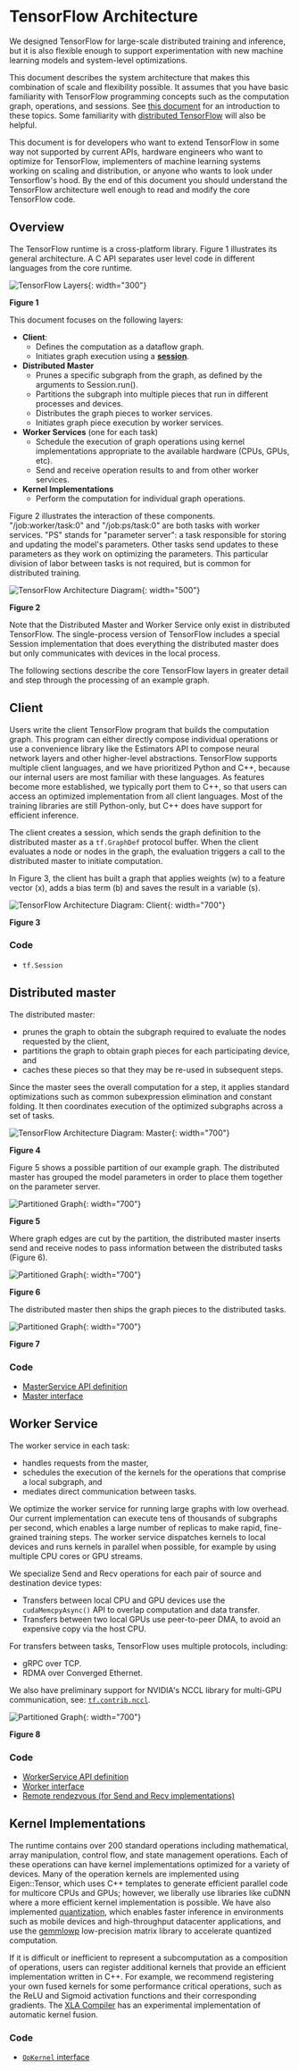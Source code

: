 # TensorFlow Architecture

We designed TensorFlow for large-scale distributed training and inference, but
it is also flexible enough to support experimentation with new machine
learning models and system-level optimizations.

This document describes the system architecture that makes this combination of
scale and flexibility possible. It assumes that you have basic familiarity with
TensorFlow programming concepts such as the computation graph, operations, and
sessions. See [this document](../low_level_intro.md) for an introduction to
these topics. Some familiarity with
[distributed TensorFlow](../../deploy/distributed.md) will also be helpful.

This document is for developers who want to extend TensorFlow in some way not
supported by current APIs, hardware engineers who want to optimize for
TensorFlow, implementers of machine learning systems working on scaling and
distribution, or anyone who wants to look under Tensorflow's hood. By the end of this document 
you should understand the TensorFlow architecture well enough to read
and modify the core TensorFlow code.

## Overview

The TensorFlow runtime is a cross-platform library. Figure 1 illustrates its
general architecture. A C API separates user level code in different languages
from the core runtime.

![TensorFlow Layers](https://www.tensorflow.org/images/layers.png){: width="300"}

**Figure 1**


This document focuses on the following layers:

*  **Client**:
   *  Defines the computation as a dataflow graph.
   *  Initiates graph execution using a [**session**](
      https://www.tensorflow.org/code/tensorflow/python/client/session.py).
*  **Distributed Master**
   *  Prunes a specific subgraph from the graph, as defined by the arguments
      to Session.run().
   *  Partitions the subgraph into multiple pieces that run in different
      processes and devices.
   *  Distributes the graph pieces to worker services.
   *  Initiates graph piece execution by worker services.
*  **Worker Services** (one for each task)
   *  Schedule the execution of graph operations using kernel implementations
      appropriate to the available hardware (CPUs, GPUs, etc).
   *  Send and receive operation results to and from other worker services.
*  **Kernel Implementations**
   *  Perform the computation for individual graph operations.

Figure 2 illustrates the interaction of these components. "/job:worker/task:0" and
"/job:ps/task:0" are both tasks with worker services. "PS" stands for "parameter
server": a task responsible for storing and updating the model's parameters.
Other tasks send updates to these parameters as they work on optimizing the
parameters. This particular division of labor between tasks is not required, but
 is common for distributed training.

![TensorFlow Architecture Diagram](https://www.tensorflow.org/images/diag1.svg){: width="500"}

**Figure 2**

Note that the Distributed Master and Worker Service only exist in
distributed TensorFlow. The single-process version of TensorFlow includes a
special Session implementation that does everything the distributed master does
but only communicates with devices in the local process.

The following sections describe the core TensorFlow layers in greater detail and
step through the processing of an example graph.

## Client

Users write the client TensorFlow program that builds the computation graph.
This program can either directly compose individual operations or use a
convenience library like the Estimators API to compose neural network layers and
other higher-level abstractions. TensorFlow supports multiple client
languages, and we have prioritized Python and C++, because our internal users
are most familiar with these languages. As features become more established,
we typically port them to C++, so that users can access an optimized
implementation from all client languages. Most of the training libraries are
still Python-only, but C++ does have support for efficient inference.

The client creates a session, which sends the graph definition to the
distributed master as a `tf.GraphDef`
protocol buffer. When the client evaluates a node or nodes in the
graph, the evaluation triggers a call to the distributed master to initiate
computation.

In Figure 3, the client has built a graph that applies weights (w) to a
feature vector (x), adds a bias term (b) and saves the result in a variable
(s).

![TensorFlow Architecture Diagram: Client](https://www.tensorflow.org/images/graph_client.svg){: width="700"}

**Figure 3**

### Code

*  `tf.Session`

## Distributed master

The distributed master:

*  prunes the graph to obtain the subgraph required to evaluate the nodes
   requested by the client,
*  partitions the graph to obtain graph pieces for
   each participating device, and
*  caches these pieces so that they may be re-used in subsequent steps.

Since the master sees the overall computation for
a step, it applies standard optimizations such as common subexpression
elimination and constant folding. It then coordinates execution of the
optimized subgraphs across a set of tasks.

![TensorFlow Architecture Diagram: Master](https://www.tensorflow.org/images/graph_master_cln.svg){: width="700"}

**Figure 4**


Figure 5 shows a possible partition of our example graph. The distributed
master has grouped the model parameters in order to place them together on the
parameter server.

![Partitioned Graph](https://www.tensorflow.org/images/graph_split1.svg){: width="700"}

**Figure 5**


Where graph edges are cut by the partition, the distributed master inserts
send and receive nodes to pass information between the distributed tasks
(Figure 6).

![Partitioned Graph](https://www.tensorflow.org/images/graph_split2.svg){: width="700"}

**Figure 6**


The distributed master then ships the graph pieces to the distributed tasks.

![Partitioned Graph](https://www.tensorflow.org/images/graph_workers_cln.svg){: width="700"}

**Figure 7**

### Code

*  [MasterService API definition](https://www.tensorflow.org/code/tensorflow/core/protobuf/master_service.proto)
*  [Master interface](https://www.tensorflow.org/code/tensorflow/core/distributed_runtime/master_interface.h)

## Worker Service

The worker service in each task:

*  handles requests from the master,
*  schedules the execution of the kernels for the operations that comprise a
   local subgraph, and
*  mediates direct communication between tasks.

We optimize the worker service for running large graphs with low overhead. Our
current implementation can execute tens of thousands of subgraphs per second,
which enables a large number of replicas to make rapid, fine-grained training
steps. The worker service dispatches kernels to local devices and runs kernels
in parallel when possible, for example by using multiple CPU cores or GPU
streams.

We specialize Send and Recv operations for each pair of source and destination
device types:

*  Transfers between local CPU and GPU devices use the
   `cudaMemcpyAsync()` API to overlap computation and data transfer.
*  Transfers between two local GPUs use peer-to-peer DMA, to avoid an expensive
   copy via the host CPU.

For transfers between tasks, TensorFlow uses multiple protocols, including:

*  gRPC over TCP.
*  RDMA over Converged Ethernet.

We also have preliminary support for NVIDIA's NCCL library for multi-GPU
communication, see:
[`tf.contrib.nccl`](https://github.com/tensorflow/tensorflow/blob/master/tensorflow/python/ops/nccl_ops.py).

![Partitioned Graph](https://www.tensorflow.org/images/graph_send_recv.svg){: width="700"}

**Figure 8**

### Code

*   [WorkerService API definition](https://www.tensorflow.org/code/tensorflow/core/protobuf/worker_service.proto)
*   [Worker interface](https://www.tensorflow.org/code/tensorflow/core/distributed_runtime/worker_interface.h)
*   [Remote rendezvous (for Send and Recv implementations)](https://www.tensorflow.org/code/tensorflow/core/distributed_runtime/rpc/rpc_rendezvous_mgr.h)

## Kernel Implementations

The runtime contains over 200 standard operations including mathematical, array
manipulation, control flow, and state management operations. Each of these
operations can have kernel implementations optimized for a variety of devices.
Many of the operation kernels are implemented using Eigen::Tensor, which uses
C++ templates to generate efficient parallel code for multicore CPUs and GPUs;
however, we liberally use libraries like cuDNN where a more efficient kernel
implementation is possible. We have also implemented
[quantization](../../performance/quantization.md), which enables faster
inference in environments such as mobile devices and high-throughput datacenter
applications, and use the [gemmlowp](https://github.com/google/gemmlowp)
low-precision matrix library to accelerate quantized computation.

If it is difficult or inefficient to represent a subcomputation as a composition
of operations, users can register additional kernels that provide an efficient
implementation written in C++. For example, we recommend registering your own
fused kernels for some performance critical operations, such as the ReLU and
Sigmoid activation functions and their corresponding gradients. The
[XLA Compiler](../../performance/xla/index.md) has an experimental
implementation of automatic kernel fusion.

### Code

*   [`OpKernel` interface](https://www.tensorflow.org/code/tensorflow/core/framework/op_kernel.h)

